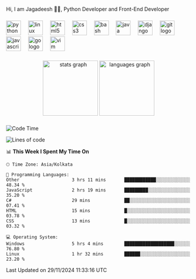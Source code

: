 <p align="left">Hi, I am Jagadeesh 👾👾, Python Developer and Front-End Developer </p>

###

<div align="left">
  <img src="https://cdn.jsdelivr.net/gh/devicons/devicon/icons/python/python-original.svg" height="40" alt="python logo"  />
  <img width="12" />
  <img src="https://cdn.jsdelivr.net/gh/devicons/devicon/icons/linux/linux-original.svg" height="40" alt="linux logo"  />
  <img width="12" />
  <img src="https://cdn.jsdelivr.net/gh/devicons/devicon/icons/html5/html5-original.svg" height="40" alt="html5 logo"  />
  <img width="12" />
  <img src="https://cdn.jsdelivr.net/gh/devicons/devicon/icons/css3/css3-original.svg" height="40" alt="css3 logo"  />
  <img width="12" />
  <img src="https://cdn.jsdelivr.net/gh/devicons/devicon/icons/bash/bash-original.svg" height="40" alt="bash logo"  />
  <img width="12" />
  <img src="https://cdn.jsdelivr.net/gh/devicons/devicon/icons/java/java-original.svg" height="40" alt="java logo"  />
  <img width="12" />
  <img src="https://cdn.jsdelivr.net/gh/devicons/devicon/icons/django/django-plain.svg" height="40" alt="django logo"  />
  <img width="12" />
  <img src="https://cdn.jsdelivr.net/gh/devicons/devicon/icons/git/git-original.svg" height="40" alt="git logo"  />
  <img width="12" />
  <img src="https://cdn.jsdelivr.net/gh/devicons/devicon/icons/javascript/javascript-original.svg" height="40" alt="javascript logo"  />
  <img width="12" />
  <img src="https://cdn.jsdelivr.net/gh/devicons/devicon/icons/go/go-original.svg" height="40" alt="go logo"  />
  <img width="12" />
  <img src="https://cdn.jsdelivr.net/gh/devicons/devicon/icons/vim/vim-original.svg" height="40" alt="vim logo"  />
</div>

###

<div align="center">
  <img src="https://github-readme-stats.vercel.app/api?username=JagadeeshKEEE&hide_title=false&hide_rank=false&show_icons=true&include_all_commits=true&count_private=true&disable_animations=false&theme=dracula&locale=en&hide_border=false&order=1" height="150" alt="stats graph"  />
  <img src="https://github-readme-stats.vercel.app/api/top-langs?username=JagadeeshKEEE&locale=en&hide_title=false&layout=compact&card_width=320&langs_count=5&theme=dracula&hide_border=false&order=2" height="150" alt="languages graph"  />
</div>

###
<!--START_SECTION:waka-->
![Code Time](http://img.shields.io/badge/Code%20Time-414%20hrs%2023%20mins-blue)

![Lines of code](https://img.shields.io/badge/From%20Hello%20World%20I%27ve%20Written-970%20lines%20of%20code-blue)

📊 **This Week I Spent My Time On** 

```text
🕑︎ Time Zone: Asia/Kolkata

💬 Programming Languages: 
Other                    3 hrs 11 mins       ████████████░░░░░░░░░░░░░   48.34 % 
JavaScript               2 hrs 19 mins       █████████░░░░░░░░░░░░░░░░   35.20 % 
C#                       29 mins             ██░░░░░░░░░░░░░░░░░░░░░░░   07.41 % 
HTML                     15 mins             █░░░░░░░░░░░░░░░░░░░░░░░░   03.78 % 
CSS                      13 mins             █░░░░░░░░░░░░░░░░░░░░░░░░   03.32 % 

💻 Operating System: 
Windows                  5 hrs 4 mins        ███████████████████░░░░░░   76.80 % 
Linux                    1 hr 32 mins        ██████░░░░░░░░░░░░░░░░░░░   23.20 % 
```


 Last Updated on 29/11/2024 11:33:16 UTC
<!--END_SECTION:waka-->
